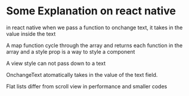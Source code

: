 # Some Explanation on react native
 in react native when we pass a function to onchange text, it takes in the value inside the text

 A map function cycle through the array and returns each function in the array and a style prop is a way to style a component

 A view style can not pass down to a text

 OnchangeText atomatically takes in the value of the text field.

 Flat lists differ from scroll view in performance and smaller codes 